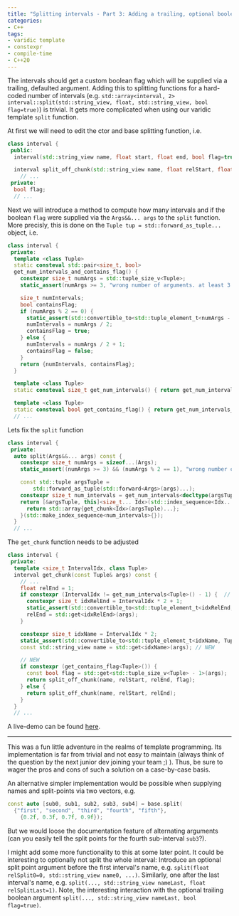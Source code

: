 ```yaml
---
title: "Splitting intervals - Part 3: Adding a trailing, optional boolean argument"
categories:
- C++
tags:
- varidic template
- constexpr
- compile-time
- C++20
---
```


The intervals should get a custom boolean flag which will be supplied via a trailing, defaulted argument.
Adding this to splitting functions for a hard-coded number of intervals (e.g. `std::array<interval, 2> interval::split(std::string_view, float, std::string_view, bool flag=true)`) is trivial.
It gets more complicated when using our varidic template `split` function.

At first we will need to edit the ctor and base splitting function, i.e.
```cpp
class interval {
 public:
  interval(std::string_view name, float start, float end, bool flag=true);

  interval split_off_chunk(std::string_view name, float relStart, float relEnd, bool flag=true) const {
    // ...
 private:
  bool flag;
  // ...
```

Next we will introduce a method to compute how many intervals and if the boolean `flag` were supplied  via the `Args&&... args` to the `split` function. 
More precisly, this is done on the `Tuple tup = std::forward_as_tuple...` object, i.e.
```cpp 
class interval {
 private:
  template <class Tuple>
  static consteval std::pair<size_t, bool>
  get_num_intervals_and_contains_flag() {
    constexpr size_t numArgs = std::tuple_size_v<Tuple>;
    static_assert(numArgs >= 3, "wrong number of arguments. at least 3.");

    size_t numIntervals;
    bool containsFlag;
    if (numArgs % 2 == 0) {
      static_assert(std::convertible_to<std::tuple_element_t<numArgs - 1, Tuple>, bool>);
      numIntervals = numArgs / 2;
      containsFlag = true;
    } else {
      numIntervals = numArgs / 2 + 1;
      containsFlag = false;
    }
    return {numIntervals, containsFlag};
  }

  template <class Tuple>
  static consteval size_t get_num_intervals() { return get_num_intervals_and_contains_flag<Tuple>().first; }

  template <class Tuple>
  static consteval bool get_contains_flag() { return get_num_intervals_and_contains_flag<Tuple>().second; }
  // ...
```

Lets fix the `split` function
```cpp
class interval {
 private:
  auto split(Args&&... args) const {
    constexpr size_t numArgs = sizeof...(Args);
    static_assert((numArgs >= 3) && (numArgs % 2 == 1), "wrong number of arguments. at least 3.");

    const std::tuple argsTuple =
        std::forward_as_tuple(std::forward<Args>(args)...);
    constexpr size_t num_intervals = get_num_intervals<decltype(argsTuple)>();  // NEW
    return [&argsTuple, this]<size_t... Idx>(std::index_sequence<Idx...>) {
      return std::array{get_chunk<Idx>(argsTuple)...};
    }(std::make_index_sequence<num_intervals>{});                               // NEW
  }
  // ...
```

The `get_chunk` function needs to be adjusted
```cpp
class interval {
 private:
  template <size_t IntervalIdx, class Tuple>
  interval get_chunk(const Tuple& args) const {
    // ...
    float relEnd = 1;
    if constexpr (IntervalIdx != get_num_intervals<Tuple>() - 1) {  // NEW
      constexpr size_t idxRelEnd = IntervalIdx * 2 + 1;
      static_assert(std::convertible_to<std::tuple_element_t<idxRelEnd, Tuple>, float>);
      relEnd = std::get<idxRelEnd>(args);
    }

    constexpr size_t idxName = IntervalIdx * 2;
    static_assert(std::convertible_to<std::tuple_element_t<idxName, Tuple>, std::string_view>);
    const std::string_view name = std::get<idxName>(args); // NEW

    // NEW
    if constexpr (get_contains_flag<Tuple>()) {
      const bool flag = std::get<std::tuple_size_v<Tuple> - 1>(args);
      return split_off_chunk(name, relStart, relEnd, flag);
    } else {
      return split_off_chunk(name, relStart, relEnd);
    }
  }
  // ...
```

A live-demo can be found [here](https://godbolt.org/z/77sqczjnr).

---

This was a fun little adventure in the realms of template programming.
Its implementation is far from trivial and not easy to maintain (always think of the question by the next junior dev joining your team ;) ).
Thus, be sure to wager the pros and cons of such a solution on a case-by-case basis.

An alternative simpler implementation would be possible when supplying names and split-points via two vectors, e.g.
```cpp
const auto [sub0, sub1, sub2, sub3, sub4] = base.split(
  {"first", "second", "third", "fourth", "fifth"},
    {0.2f, 0.3f, 0.7f, 0.9f});
```
But we would loose the documentation feature of alternating arguments (can you easily tell the split points for the fourth sub-interval `sub3`?).

I might add some more functionality to this at some later point.
It could be interesting to optionally not split the whole interval:
Introduce an optional split point argument before the first interval's name, e.g. `split(float relSplit0=0, std::string_view name0, ...)`.
Similarly, one after the last interval's name, e.g. `split(..., std::string_view nameLast, float relSplitLast=1)`.
Note, the interesting interaction with the optional trailing boolean argument `split(..., std::string_view nameLast, bool flag=true)`.

